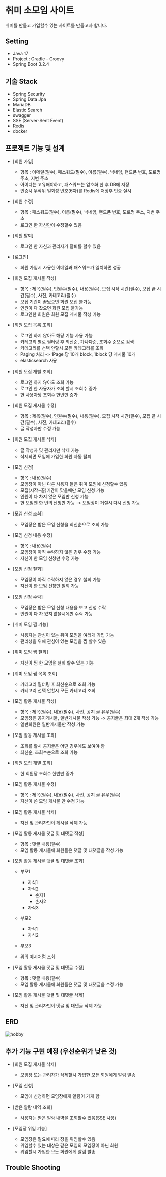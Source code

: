# 취미 소모임 사이트

취미를 만들고 가입할수 있는 사이트를 만들고자 합니다.

## Setting
- Java 17
- Project : Gradle - Groovy
- Spring Boot 3.2.4

## 기술 Stack
- Spring Security
- Spring Data Jpa
- MariaDB
- Elastic Search
- swagger
- SSE (Server-Sent Event)
- Redis
- docker

## 프로젝트 기능 및 설계
- [회원 가입]
    - 항목 : 이메일(필수), 패스워드(필수), 이름(필수), 닉네임, 핸드폰 번호, 도로명 주소, 지번 주소
    - 아이디는 고유해야하고, 패스워드는 암호화 한 후 DB에 저장
    - 인증시 무작위 일회성 번호(6자)를 Redis에 저장후 인증 실시

- [회원 수정]
    - 항목 : 패스워드(필수), 이름(필수), 닉네임, 핸드폰 번호, 도로명 주소, 지번 주소
    - 로그인 한 자신만이 수정할수 있음
 
- [회원 탈퇴]
    - 로그인 한 자신과 관리자가 탈퇴를 할수 있음

- [로그인]
    - 회원 가입시 사용한 이메일과 패스워드가 일치하면 성공

- [회원 모집 게시물 작성]
    - 항목 : 제목(필수), 인원수(필수), 내용(필수), 모집 시작 시간(필수), 모집 끝 시간(필수), 사진, 카테고리(필수)
    - 모집 기간이 끝났으면 회원 모집 불가능
    - 인원이 다 찼으면 회원 모집 불가능
    - 로그인한 회원은 회원 모집 게시물 작성 가능

- [회원 모집 목록 조회]
    - 로그인 하지 않아도 해당 기능 사용 가능
    - 카테고리 별로 필터링 후 최신순, 가나다순, 조회수 순으로 검색
    - 카테고리를 선택 안할시 모든 카테고리를 조회
    - Paging 처리 -> 1Page 당 10개 block, 1block 당 게시물 10개
    - elasticsearch 사용

- [회원 모집 개별 조회]
    - 로그인 하지 않아도 조회 가능
    - 로그인 한 사용자가 조회 할시 조회수 증가
    - 한 사용자당 조회수 한번만 증가
 
- [회원 모집 게시물 수정]
    - 항목 : 제목(필수), 인원수(필수), 내용(필수), 모집 시작 시간(필수), 모집 끝 시간(필수), 사진, 카테고리(필수)
    - 글 작성자만 수정 가능

- [회원 모집 게시물 삭제]
    - 글 작성자 및 관리자만 삭제 가능
    - 삭제되면 모임에 가입한 회원 자동 탈퇴
 
 - [모임 신청]
     - 항목 : 내용(필수)
     - 모임장이 아닌 다른 사용자 들은 취미 모임에 신청할수 있음
     - 모집(시작~끝)기간이 맞을때만 모임 신청 가능
     - 인원이 다 차지 않은 모임만 신청 가능
     - 한 모임엔 한 번의 신청만 가능 -> 모임장이 거절시 다시 신청 가능
 
 - [모임 신청 조회]
     - 모임장은 받은 모임 신청을 최신순으로 조회 가능
 
 - [모임 신청 내용 수정]
     - 항목 : 내용(필수)
     - 모임장이 아직 수락하지 않은 경우 수정 가능
     - 자신이 한 모임 신청만 수정 가능

 - [모임 신청 철회]
     - 모임장이 아직 수락하지 않은 경우 철회 가능
     - 자신이 한 모임 신청만 철회 가능
  
 - [모임 신청 수락]
     - 모임장은 받은 모임 신청 내용을 보고 신청 수락
     - 인원이 다 차 있지 않을시에만 수락 가능

 - [취미 모임 찜 기능]
    - 사용자는 관심이 있는 취미 모임을 여러개 가입 가능
    - 편리성을 위해 관심이 있는 모임을 찜 할수 있음
  
 - [취미 모임 찜 철회]
    - 자신이 찜 한 모임을 철회 할수 있는 기능

 - [취미 모임 찜 목록 조회]
    - 카테고리 필터링 후 최신순으로 조회 가능
    - 카테고리 선택 안할시 모든 카테고리 조회
  
 - [모임 활동 게시물 작성]
    - 항목 : 제목(필수), 내용(필수), 사진, 공지 글 유무(필수)
    - 모임장은 공지게시물, 일반게시물 작성 가능 -> 공지글은 최대 2개 작성 가능
    - 일반회원은 일반게시물만 작성 가능

 - [모임 활동 게시물 조회]
    - 조회를 할시 공지글은 어떤 경우에도 보여야 함
    - 최신순, 조회수순으로 조회 가능
  
 - [회원 모집 개별 조회]
    - 한 회원당 조회수 한번만 증가
  
 - [모임 활동 게시물 수정]
    - 항목 : 제목(필수), 내용(필수), 사진, 공지 글 유무(필수)
    - 자신이 쓴 모임 게시물 만 수정 가능
  
 - [모임 활동 게시물 삭제]
    - 자신 및 관리자만이 게시물 삭제 가능
  
 - [모임 활동 게시물 댓글 및 대댓글 작성]
    - 항목 : 댓글 내용(필수)
    - 모임 활동 게시물에 회원들은 댓글 및 대댓글을 작성 가능
  
 - [모임 활동 게시물 댓글 및 대댓글 조회]
    - 부모1
      - 자식1
      - 자식2
          - 손자1
          - 손자2
      - 자식3
    - 부모2
      - 자식1
      - 자식2
    - 부모3
   
    - 위의 예시처럼 조회
  
 - [모임 활동 게시물 댓글 및 대댓글 수정]
    - 항목 : 댓글 내용(필수)
    - 모임 활동 게시물에 회원들은 댓글 및 대댓글을 수정 가능

 - [모임 활동 게시물 댓글 및 대댓글 삭제]
    - 자신 및 관리자만이 댓글 및 대댓글 삭제 가능

 

## ERD
![hobby](https://github.com/pobiq/hobbyGroup/assets/111417407/56fff099-f1b0-403e-ad84-8d9d041149ac)


## 추가 기능 구현 예정 (우선순위가 낮은 것)
- [회원 모집 게시물 삭제]
    - 모임장 또는 관리자가 삭제할시 가입한 모든 회원에게 알림 발송

- [모임 신청]
    - 모임에 신청하면 모임장에게 알림이 가게 함

- [받은 알람 내역 조회]
    - 사용자는 받은 알람 내역을 조회할수 있음(SSE 사용)

- [모임장 위임 기능]
    - 모임장은 필요에 따라 장을 위임할수 있음
    - 위임할수 있는 대상은 같은 모임의 모임장이 아닌 회원
    - 위임할시 가입한 모든 회원에게 알림 발송

## Trouble Shooting
